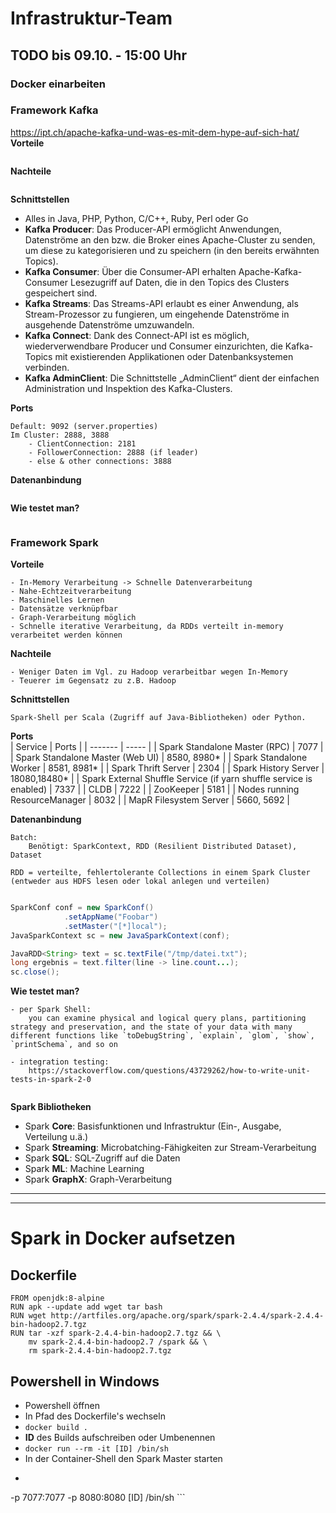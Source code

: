 # Infrastruktur-Team
## TODO bis 09.10. - 15:00 Uhr
### Docker einarbeiten


### Framework Kafka
https://ipt.ch/apache-kafka-und-was-es-mit-dem-hype-auf-sich-hat/
**Vorteile**  
```ssh

```
**Nachteile**  
```ssh

```
**Schnittstellen**

- Alles in Java, PHP, Python, C/C++, Ruby, Perl oder Go
-   **Kafka Producer**: Das Producer-API ermöglicht Anwendungen, Datenströme an den bzw. die Broker eines Apache-Cluster zu senden, um diese zu kategorisieren und zu speichern (in den bereits erwähnten Topics).
-   **Kafka Consumer**: Über die Consumer-API erhalten Apache-Kafka-Consumer Lesezugriff auf Daten, die in den Topics des Clusters gespeichert sind.
-   **Kafka Streams**: Das Streams-API erlaubt es einer Anwendung, als Stream-Prozessor zu fungieren, um eingehende Datenströme in ausgehende Datenströme umzuwandeln.
-   **Kafka Connect**: Dank des Connect-API ist es möglich, wiederverwendbare Producer und Consumer einzurichten, die Kafka-Topics mit existierenden Applikationen oder Datenbanksystemen verbinden.
-   **Kafka AdminClient**: Die Schnittstelle „AdminClient“ dient der einfachen Administration und Inspektion des Kafka-Clusters.

**Ports**
```ssh
Default: 9092 (server.properties)
Im Cluster: 2888, 3888
	- ClientConnection: 2181
	- FollowerConnection: 2888 (if leader)
	- else & other connections: 3888

```
**Datenanbindung**
```ssh

```
**Wie testet man?**
```ssh

```

### Framework Spark
**Vorteile**  
```ssh
- In-Memory Verarbeitung -> Schnelle Datenverarbeitung
- Nahe-Echtzeitverarbeitung
- Maschinelles Lernen
- Datensätze verknüpfbar
- Graph-Verarbeitung möglich
- Schnelle iterative Verarbeitung, da RDDs verteilt in-memory verarbeitet werden können
```
**Nachteile**  
```ssh
- Weniger Daten im Vgl. zu Hadoop verarbeitbar wegen In-Memory
- Teuerer im Gegensatz zu z.B. Hadoop
```

**Schnittstellen**  
```ssh
Spark-Shell per Scala (Zugriff auf Java-Bibliotheken) oder Python.

```
**Ports**  
| Service | Ports | 
| ------- | ----- |
| Spark Standalone Master (RPC) | 7077 |
| Spark Standalone Master (Web UI) | 8580, 8980* |
| Spark Standalone Worker | 8581, 8981* |
| Spark Thrift Server | 2304 |
| Spark History Server | 18080,18480* |
| Spark External Shuffle Service (if yarn shuffle service is enabled) | 7337 |
| CLDB | 7222 |
| ZooKeeper | 5181 |
| Nodes running ResourceManager | 8032 |
| MapR Filesystem Server | 5660, 5692 |

**Datenanbindung**  
```ssh
Batch: 
	Benötigt: SparkContext, RDD (Resilient Distributed Dataset), Dataset

RDD = verteilte, fehlertolerante Collections in einem Spark Cluster (entweder aus HDFS lesen oder lokal anlegen und verteilen)
```
```java

SparkConf conf = new SparkConf()
			.setAppName("Foobar")
			.setMaster("[*]local");
JavaSparkContext sc = new JavaSparkContext(conf);

JavaRDD<String> text = sc.textFile("/tmp/datei.txt");
long ergebnis = text.filter(line -> line.count...);
sc.close();
```
**Wie testet man?**
```ssh
- per Spark Shell: 
	you can examine physical and logical query plans, partitioning strategy and preservation, and the state of your data with many different functions like `toDebugString`, `explain`, `glom`, `show`, `printSchema`, and so on

- integration testing:
	https://stackoverflow.com/questions/43729262/how-to-write-unit-tests-in-spark-2-0
	
```
**Spark Bibliotheken**
- Spark **Core**: Basisfunktionen und Infrastruktur (Ein-, Ausgabe, Verteilung u.ä.)
- Spark **Streaming**: Microbatching-Fähigkeiten zur Stream-Verarbeitung
- Spark **SQL**: SQL-Zugriff auf die Daten
- Spark **ML**: Machine Learning
- Spark **GraphX**: Graph-Verarbeitung


--------
--------
# Spark in Docker aufsetzen
## Dockerfile
```ssh
FROM openjdk:8-alpine
RUN apk --update add wget tar bash
RUN wget http://artfiles.org/apache.org/spark/spark-2.4.4/spark-2.4.4-bin-hadoop2.7.tgz
RUN tar -xzf spark-2.4.4-bin-hadoop2.7.tgz && \
    mv spark-2.4.4-bin-hadoop2.7 /spark && \
    rm spark-2.4.4-bin-hadoop2.7.tgz

```
## Powershell in Windows
- Powershell öffnen
- In Pfad des Dockerfile's wechseln
- ```docker build .```
- **ID** des Builds aufschreiben oder Umbenennen
- ```docker run --rm -it [ID] /bin/sh```
- In der Container-Shell den Spark Master starten
- ``` docker run --rm -it --name spark-master --hostname spark-master \  
-p 7077:7077 -p 8080:8080 [ID] /bin/sh ```
